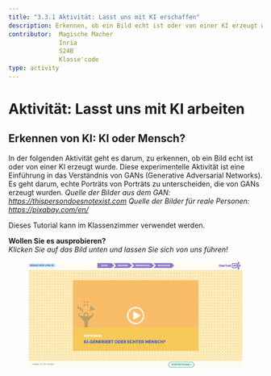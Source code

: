 ```yaml
---
title: "3.3.1 Aktivität: Lasst uns mit KI erschaffen"
description: Erkennen, ob ein Bild echt ist oder von einer KI erzeugt wurde
contributor:  Magische Macher
              Inria
              S24B
              Klasse'code  
type: activity
---
```

# Aktivität: Lasst uns mit KI arbeiten
## Erkennen von KI: KI oder Mensch?

In der folgenden Aktivität geht es darum, zu erkennen, ob ein Bild echt ist oder von einer KI erzeugt wurde. Diese experimentelle Aktivität ist eine Einführung in das Verständnis von GANs (Generative Adversarial Networks). Es geht darum, echte Porträts von Porträts zu unterscheiden, die von GANs erzeugt wurden.
*Quelle der Bilder aus dem GAN: https://thispersondoesnotexist.com*
*Quelle der Bilder für reale Personen: https://pixabay.com/en/*

Dieses Tutorial kann im Klassenzimmer verwendet werden.

**Wollen Sie es ausprobieren?**  
_Klicken Sie auf das Bild unten und lassen Sie sich von uns führen!_

<a href="https://pixees.fr/classcodeiai/app/tuto3-ai4t/?lang=de" target="_blank"><figure>
  <img src="Images/Tuto-M3-HumanandAI-DE.png"/>
</figure></a>

